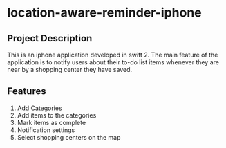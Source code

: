 # location-aware-reminder-iphone

## Project Description
This is an iphone application developed in swift 2. The main feature of the application is to notify users about their to-do list items whenever they are near by a shopping center they have saved.

## Features
1. Add Categories
2. Add items to the categories
2. Mark items as complete
3. Notification settings
4. Select shopping centers on the map
